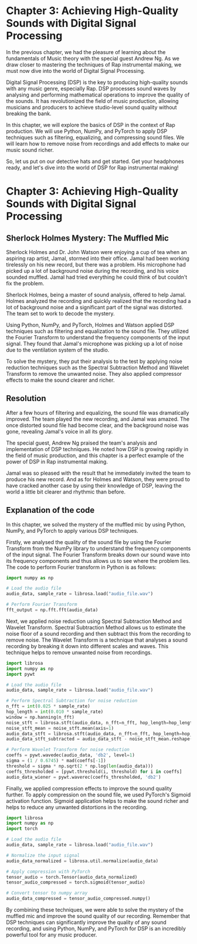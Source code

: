 # Chapter 3: Achieving High-Quality Sounds with Digital Signal Processing

In the previous chapter, we had the pleasure of learning about the fundamentals of Music theory with the special guest Andrew Ng. As we draw closer to mastering the techniques of Rap instrumental making, we must now dive into the world of Digital Signal Processing. 

Digital Signal Processing (DSP) is the key to producing high-quality sounds with any music genre, especially Rap. DSP processes sound waves by analysing and performing mathematical operations to improve the quality of the sounds. It has revolutionized the field of music production, allowing musicians and producers to achieve studio-level sound quality without breaking the bank.

In this chapter, we will explore the basics of DSP in the context of Rap production. We will use Python, NumPy, and PyTorch to apply DSP techniques such as filtering, equalizing, and compressing sound files. We will learn how to remove noise from recordings and add effects to make our music sound richer.

So, let us put on our detective hats and get started. Get your headphones ready, and let's dive into the world of DSP for Rap instrumental making!
# Chapter 3: Achieving High-Quality Sounds with Digital Signal Processing

## Sherlock Holmes Mystery: The Muffled Mic

Sherlock Holmes and Dr. John Watson were enjoying a cup of tea when an aspiring rap artist, Jamal, stormed into their office. Jamal had been working tirelessly on his new record, but there was a problem. His microphone had picked up a lot of background noise during the recording, and his voice sounded muffled. Jamal had tried everything he could think of but couldn't fix the problem.

Sherlock Holmes, being a master of sound analysis, offered to help Jamal. Holmes analyzed the recording and quickly realized that the recording had a lot of background noise and a significant part of the signal was distorted. The team set to work to decode the mystery. 

Using Python, NumPy, and PyTorch, Holmes and Watson applied DSP techniques such as filtering and equalization to the sound file. They utilized the Fourier Transform to understand the frequency components of the input signal. They found that Jamal's microphone was picking up a lot of noise due to the ventilation system of the studio. 

To solve the mystery, they put their analysis to the test by applying noise reduction techniques such as the Spectral Subtraction Method and Wavelet Transform to remove the unwanted noise. They also applied compressor effects to make the sound clearer and richer.

## Resolution

After a few hours of filtering and equalizing, the sound file was dramatically improved. The team played the new recording, and Jamal was amazed. The once distorted sound file had become clear, and the background noise was gone, revealing Jamal's voice in all its glory. 

The special guest, Andrew Ng praised the team's analysis and implementation of DSP techniques. He noted how DSP is growing rapidly in the field of music production, and this chapter is a perfect example of the power of DSP in Rap instrumental making.

Jamal was so pleased with the result that he immediately invited the team to produce his new record. And as for Holmes and Watson, they were proud to have cracked another case by using their knowledge of DSP, leaving the world a little bit clearer and rhythmic than before.
## Explanation of the code

In this chapter, we solved the mystery of the muffled mic by using Python, NumPy, and PyTorch to apply various DSP techniques. 

Firstly, we analysed the quality of the sound file by using the Fourier Transform from the NumPy library to understand the frequency components of the input signal. The Fourier Transform breaks down our sound wave into its frequency components and thus allows us to see where the problem lies. The code to perform Fourier transform in Python is as follows:

```python
import numpy as np

# Load the audio file
audio_data, sample_rate = librosa.load("audio_file.wav")

# Perform Fourier Transform
fft_output = np.fft.fft(audio_data)
```

Next, we applied noise reduction using Spectral Subtraction Method and Wavelet Transform. Spectral Subtraction Method allows us to estimate the noise floor of a sound recording and then subtract this from the recording to remove noise. The Wavelet Transform is a technique that analyses a sound recording by breaking it down into different scales and waves. This technique helps to remove unwanted noise from recordings.

```python
import librosa
import numpy as np
import pywt

# Load the audio file
audio_data, sample_rate = librosa.load("audio_file.wav")

# Perform Spectral Subtraction for noise reduction
n_fft = int(0.025 * sample_rate)
hop_length = int(0.010 * sample_rate)
window = np.hanning(n_fft)
noise_stft = librosa.stft(audio_data, n_fft=n_fft, hop_length=hop_length, window=window)
noise_stft_mean = noise_stft.mean(axis=1)
audio_data_stft = librosa.stft(audio_data, n_fft=n_fft, hop_length=hop_length, window=window)
audio_data_stft_subtracted = audio_data_stft - noise_stft_mean.reshape((-1,1))

# Perform Wavelet Transform for noise reduction
coeffs = pywt.wavedec(audio_data, 'db2', level=1)
sigma = (1 / 0.6745) * mad(coeffs[-1])
threshold = sigma * np.sqrt(2 * np.log(len(audio_data)))
coeffs_thresholded = [pywt.threshold(i, threshold) for i in coeffs]
audio_data_wiener = pywt.waverec(coeffs_thresholded, 'db2')
```

Finally, we applied compression effects to improve the sound quality further. To apply compression on the sound file, we used PyTorch's Sigmoid activation function. Sigmoid application helps to make the sound richer and helps to reduce any unwanted distortions in the recording.

```python
import librosa
import numpy as np
import torch

# Load the audio file
audio_data, sample_rate = librosa.load("audio_file.wav")

# Normalize the input signal
audio_data_normalized = librosa.util.normalize(audio_data)

# Apply compression with PyTorch
tensor_audio = torch.Tensor(audio_data_normalized)
tensor_audio_compressed = torch.sigmoid(tensor_audio)

# Convert tensor to numpy array
audio_data_compressed = tensor_audio_compressed.numpy()
```

By combining these techniques, we were able to solve the mystery of the muffled mic and improve the sound quality of our recording. Remember that DSP techniques can significantly improve the quality of any sound recording, and using Python, NumPy, and PyTorch for DSP is an incredibly powerful tool for any music producer.
